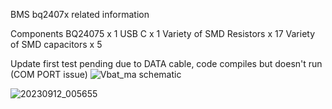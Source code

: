 BMS bq2407x related information

Components 
BQ24075 x 1
USB C x 1
Variety of SMD Resistors x 17
Variety of SMD capacitors x 5


Update first test pending due to DATA cable, code compiles but doesn't run (COM PORT issue)
![Vbat_ma schematic](https://github.com/kyobg/HOOF-IMU/assets/36013919/f7ea6fc0-9b91-4a8e-8a02-d296959e3888)

![20230912_005655](https://github.com/kyobg/HOOF-IMU/assets/36013919/fcc911b9-fe59-40ce-9c5e-247d3c363624)

